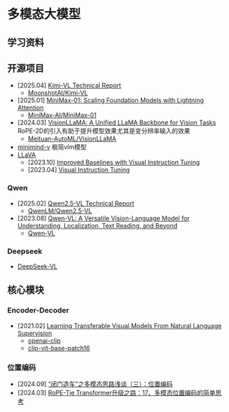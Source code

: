 # 多模态大模型

## 学习资料



## 开源项目

- [2025.04] [Kimi-VL Technical Report](https://arxiv.org/abs/2504.07491)
    - [MoonshotAI/Kimi-VL](https://github.com/MoonshotAI/Kimi-VL)
- [2025.01] [MiniMax-01: Scaling Foundation Models with Lightning Attention](https://arxiv.org/abs/2501.08313)
    - [MiniMax-AI/MiniMax-01](https://github.com/MiniMax-AI/MiniMax-01)
- [2024.03] [VisionLLaMA: A Unified LLaMA Backbone for Vision Tasks](https://arxiv.org/abs/2403.00522)  RoPE-2D的引入有助于提升模型效果尤其是变分辨率输入的效果
    - [Meituan-AutoML/VisionLLaMA](https://github.com/Meituan-AutoML/VisionLLaMA)
- [minimind-v](https://github.com/jingyaogong/minimind-v) 极简vlm模型
- [LLaVA](https://github.com/haotian-liu/LLaVA)
    - [2023.10] [Improved Baselines with Visual Instruction Tuning](https://arxiv.org/abs/2310.03744)  
    - [2023.04] [Visual Instruction Tuning](https://arxiv.org/abs/2304.08485)




### Qwen


- [2025.02] [Qwen2.5-VL Technical Report](https://arxiv.org/abs/2502.13923)
    - [QwenLM/Qwen2.5-VL](https://github.com/QwenLM/Qwen2.5-VL)
- [2023.08] [Qwen-VL: A Versatile Vision-Language Model for Understanding, Localization, Text Reading, and Beyond](https://arxiv.org/abs/2308.12966)
    - [Qwen-VL](https://github.com/QwenLM/Qwen-VL)

### Deepseek

- [DeepSeek-VL](https://github.com/deepseek-ai/DeepSeek-VL)


## 核心模块

### Encoder-Decoder

- [2021.02] [Learning Transferable Visual Models From Natural Language Supervision](https://arxiv.org/abs/2103.00020)
    - [openai-clip](https://openai.com/index/clip/)
    - [clip-vit-base-patch16](https://huggingface.co/openai/clip-vit-base-patch16)

### 位置编码

- [2024.09] [“闭门造车”之多模态思路浅谈（三）：位置编码](https://spaces.ac.cn/archives/10352/comment-page-1)
- [2024.03] [RoPE-Tie Transformer升级之路：17、多模态位置编码的简单思考](https://spaces.ac.cn/archives/10040)